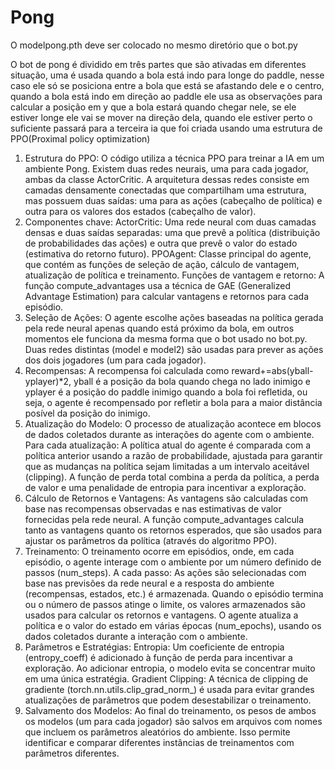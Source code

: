 # Pong

O modelpong.pth deve ser colocado no mesmo diretório que o bot.py

O bot de pong é dividido em três partes que são ativadas em diferentes situação, uma é usada quando a bola está indo para longe do paddle, nesse caso ele só se posiciona entre a bola que está se afastando dele e o centro, quando a bola está indo em direção ao paddle ele usa as observações para calcular a posição em y que a bola estará quando chegar nele, se ele estiver longe ele vai se mover na direção dela, quando ele estiver perto o suficiente passará para a terceira ia que foi criada usando uma estrutura de
PPO(Proximal policy optimization)


1. Estrutura do PPO:
O código utiliza a técnica PPO para treinar a IA em um ambiente Pong. Existem duas redes neurais, uma para cada jogador, ambas da classe ActorCritic. A arquitetura dessas redes consiste em camadas densamente conectadas que compartilham uma estrutura, mas possuem duas saídas: uma para as ações (cabeçalho de política) e outra para os valores dos estados (cabeçalho de valor).
2. Componentes chave:
ActorCritic: Uma rede neural com duas camadas densas e duas saídas separadas: uma que prevê a política (distribuição de probabilidades das ações) e outra que prevê o valor do estado (estimativa do retorno futuro).
PPOAgent: Classe principal do agente, que contém as funções de seleção de ação, cálculo de vantagem, atualização de política e treinamento.
Funções de vantagem e retorno: A função compute_advantages usa a técnica de GAE (Generalized Advantage Estimation) para calcular vantagens e retornos para cada episódio.
3. Seleção de Ações:
O agente escolhe ações baseadas na política gerada pela rede neural apenas quando está próximo da bola, em outros momentos ele funciona da mesma forma que o bot usado no bot.py. Duas redes distintas (model e model2) são usadas para prever as ações dos dois jogadores (um para cada jogador).
4. Recompensas:
A recompensa foi calculada como reward+=abs(yball-yplayer)*2, yball é a posição da bola quando chega no lado inimigo e yplayer é a posição do paddle inimigo quando a bola foi refletida, ou seja, o agente é recompensado por refletir a bola para a maior
distância posível da posição do inimigo.
5. Atualização do Modelo:
O processo de atualização acontece em blocos de dados coletados durante as interações do agente com o ambiente.
Para cada atualização:
A política atual do agente é comparada com a política anterior usando a razão de probabilidade, ajustada para garantir que as mudanças na política sejam limitadas a um intervalo aceitável (clipping).
A função de perda total combina a perda da política, a perda de valor e uma penalidade de entropia para incentivar a exploração.
6. Cálculo de Retornos e Vantagens:
As vantagens são calculadas com base nas recompensas observadas e nas estimativas de valor fornecidas pela rede neural.
A função compute_advantages calcula tanto as vantagens quanto os retornos esperados, que são usados para ajustar os parâmetros da política (através do algoritmo PPO).
7. Treinamento:
O treinamento ocorre em episódios, onde, em cada episódio, o agente interage com o ambiente por um número definido de passos (num_steps).
A cada passo:
As ações são selecionadas com base nas previsões da rede neural e a resposta do ambiente (recompensas, estados, etc.) é armazenada.
Quando o episódio termina ou o número de passos atinge o limite, os valores armazenados são usados para calcular os retornos e vantagens.
O agente atualiza a política e o valor do estado em várias épocas (num_epochs), usando os dados coletados durante a interação com o ambiente.
8. Parâmetros e Estratégias:
Entropia: Um coeficiente de entropia (entropy_coeff) é adicionado à função de perda para incentivar a exploração. Ao adicionar entropia, o modelo evita se concentrar muito em uma única estratégia.
Gradient Clipping: A técnica de clipping de gradiente (torch.nn.utils.clip_grad_norm_) é usada para evitar grandes atualizações de parâmetros que podem desestabilizar o treinamento.
9. Salvamento dos Modelos:
Ao final do treinamento, os pesos de ambos os modelos (um para cada jogador) são salvos em arquivos com nomes que incluem os parâmetros aleatórios do ambiente. Isso permite identificar e comparar diferentes instâncias de treinamentos com parâmetros diferentes.
